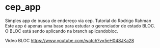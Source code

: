 # cep_app

Simples app de busca de endereço via cep.
Tutorial do Rodrigo Rahman  
Este app é apenas uma base para estudar o gerenciador de estado BLOC.  
O BLOC está sendo aplicando na branch aplicandobloc.  

Video BLOC https://www.youtube.com/watch?v=5eH048JKa28